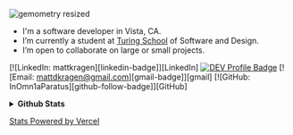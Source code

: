 ![gemometry resized](https://user-images.githubusercontent.com/56685055/127572202-0044705a-92eb-43c7-8f34-0231ba704c5e.jpeg)

- I'm a software developer in Vista, CA.
- I’m currently a student at [Turing School](https://turing.io/) of Software and Design.
- I’m open to collaborate on large or small projects.

[![LinkedIn: mattkragen][linkedin-badge]][LinkedIn]
[![DEV Profile Badge](https://img.shields.io/badge/DEV-Profile-green)](https://dev.to/inomn1aparatus/)
[![Email: mattdkragen@gmail.com][gmail-badge]][gmail]
[![GitHub: InOmn1aParatus][github-follow-badge]][GitHub]

<details>	
  <summary><b>Github Stats</b></summary>
  <br />
  <img height="180em" src="https://github-readme-stats.vercel.app/api?username=InOmn1aParatus&show_icons=true&hide=stars&theme=chartreuse-dark" />
  <img height="180em" src="https://github-readme-stats.vercel.app/api/top-langs/?username=InOmn1aParatus&theme=chartreuse-dark&layout=compact" />
</details>

[Stats Powered by Vercel](https://vercel.com?utm_source=github_readme_stats_team&utm_campaign=oss)

<!---
InOmn1aParatus/InOmn1aParatus is a ✨ special ✨ repository because its `README.md` (this file) appears on your GitHub profile.
You can click the Preview link to take a look at your changes.
--->
